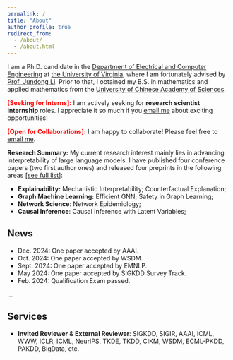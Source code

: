```yaml
---
permalink: /
title: "About"
author_profile: true
redirect_from:
  - /about/
  - /about.html
---
```




I am a Ph.D. candidate in the [Department of Electrical and Computer Engineering](https://engineering.virginia.edu/department/electrical-and-computer-engineering) at [the University of Virginia](https://www.virginia.edu/), where I am fortunately advised by [Prof. Jundong Li](https://jundongli.github.io). Prior to that, I obtained my B.S. in mathematics and applied mathematics from the [University of Chinese Academy of Sciences](https://www.ucas.ac.cn/).

<span style="color:red">**\[Seeking for Interns\]:**</span> I am actively seeking for **research scientist internship** roles. I appreciate it so much if you [email me](mailto:nee7ne@virginia.edu) about exciting opportunities!

<span style="color:red">**\[Open for Collaborations\]:**</span> I am happy to collaborate! Please feel free to [email me](mailto:nee7ne@virginia.edu).

**Research Summary:** My current research interest mainly lies in advancing interpretability of large language models. I have published four conference papers (two first author ones) and released four preprints in the following areas [[see full list]](https://scholar.google.com/citations?user=SMHk6PMAAAAJ&hl=en):

* **Explainability:** Mechanistic Interpretability; Counterfactual Explanation;
* **Graph Machine Learning:** Efficient GNN; Safety in Graph Learning; 
* **Network Science**: Network Epidemiology; 
* **Causal Inference**: Causal Inference with Latent Variables;


<!-- I have abundant interest in **Graph Mining**, e.g., **Spectral Graph Theory**, **Graph Neural Networks** and corresponding interdisciplinary topics. -->
<!-- My previous research experiences mainly lie in graph mining and feature fusion. -->

News
------

* Dec. 2024: One paper accepted by AAAI.
* Oct. 2024: One paper accepted by WSDM.
* Sept. 2024: One paper accepted by EMNLP.
* May 2024: One paper accepted by SIGKDD Survey Track.
* Feb. 2024: Qualification Exam passed.
<!-- * Nov. 2023: Passed dissertation proposal defense. -->
<!-- * Aug. 2023: One paper accepted by CIKM. -->
<!-- * May 2023: One paper accepted by SIGKDD. -->
<!-- * Apr. 2023: One tutorial accepted by SIGKDD. -->
<!-- * May 2023: One paper accepted by i3CE. -->
<!-- * Apr. 2023: One paper accepted by SIGIR. -->
<!-- * Apr. 2023: One paper accepted by TKDE. -->
<!-- * Mar. 2023: One paper accepted by ICHI. -->
<!-- * Dec. 2022: One paper accepted by SDM. -->
<!-- * Nov. 2022: One paper accepted by AAAI. -->

...



<!-- Industry Experiences
------
* June 2023 – Sept. 2023, Research Intern, Snap. Mentor: Dr. [Tong Zhao](https://tzhao.io), [Yozen Liu](https://scholar.google.com/citations?user=i3U2JjEAAAAJ&hl=en), and Dr. [Neil Shah](https://nshah.net).
* June 2022 – Sept. 2022, Research Intern, Microsoft Research. Mentor: Dr. [Tobias Schnabel](https://www.microsoft.com/en-us/research/people/toschnab/). -->




Services
------

<!-- Industr* **Invited Program Committee Member**: NeurIPS, ICLR, ICML, ACL, AAAI, KDD, CIKM, SDM, etc.-->
* **Invited Reviewer & External Reviewer**: SIGKDD, SIGIR, AAAI, ICML, WWW, ICLR, ICML, NeurIPS, TKDE, TKDD, CIKM, WSDM, ECML-PKDD, PAKDD, BigData, etc.
<!--* **Volunteer**: SIGKDD 2021, IJCAI 2021, SIGKDD 2020, etc.-->



<!--Invited Talks (Selected)
------
* Feb. 2024, "Artificial Intelligence: What Do We Have and Where We Are Heading?" at the University of Virginia. Host: [Prof. Xu Yi](https://engineering.virginia.edu/faculty/xu-yi).
* Feb. 2023, "Unlocking Ethical Graph Neural Networks" at the University of Texas Rio Grande Valley.  Host: [Prof. Yifeng Gao](https://www.utrgv.edu/csci/faculty/yifeng-gao/index.htm).
* Sept. 2022, "Fairness in Graph Mining: Metrics and Algorithms" at Mila - Quebec AI Institute [\[Slides\]](http://yushundong.github.io/files/Fairness_Invited_Talk.pdf).
<!-- * Sept. 2022, "Learning Causal Effects on Hypergraphs" at Microsoft Research.  -->
